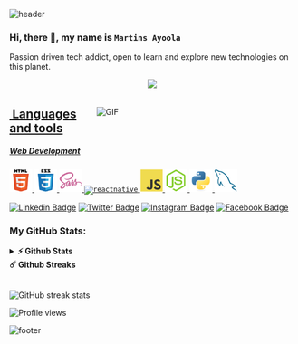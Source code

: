 ![header](https://capsule-render.vercel.app/api?type=wave&color=gradient&height=300&section=header&text=omartins365%20&fontSize=90&animation=fadeIn&fontAlignY=38&desc=Welcome%20to%20my%20world%20of%20endless%20learning%20adventure!&descAlignY=53&descAlign=62)
### Hi, there 👋, my name is `Martins Ayoola`
<!-- ### Last Seen :eyes: Tuesday, March 28, 12:13 PM UTC -->

Passion driven tech addict, open to learn and explore new technologies on this planet.

<p align="center">
  <a href="https://github.com/DenverCoder1/readme-typing-svg"><img src="https://readme-typing-svg.herokuapp.com/?lines=%20The%20more%20you%20know;The%20more%20you%20realize;you%20don't%20know&font=Fira%20Code&center=true&width=440&height=45&color=f75c7e&vCenter=true&size=22">
</p>

<img align="right" alt="GIF" src="./programmer.gif" width="350" />

## ️ Languages and tools


##### Web Development
<code><img src="https://raw.githubusercontent.com/devicons/devicon/master/icons/html5/html5-original-wordmark.svg" alt="html5" width="40"/></code>
<code><img src="https://raw.githubusercontent.com/devicons/devicon/master/icons/css3/css3-original-wordmark.svg" alt="css3" width="40"/></code>
<code><img src="https://raw.githubusercontent.com/devicons/devicon/master/icons/sass/sass-original.svg" alt="sass" width="40"/></code>
<code><img src="https://reactnative.dev/img/header_logo.svg" alt="reactnative" width="40"/></code>
<code><img src="https://raw.githubusercontent.com/devicons/devicon/master/icons/javascript/javascript-original.svg" alt="javascript" width="40"/></code>
<code><img src="https://raw.githubusercontent.com/devicons/devicon/master/icons/nodejs/nodejs-original.svg" alt="nodejs" width="40"/></code>
<code><img src="https://raw.githubusercontent.com/devicons/devicon/master/icons/python/python-original.svg" alt="python" width="40"/></code>
<code><img src="https://raw.githubusercontent.com/devicons/devicon/master/icons/mysql/mysql-original.svg" alt="mysql" width="40"/></code> 

[![Linkedin Badge](https://img.shields.io/badge/-LinkedIn-0e76a8?style=flat-square&logo=Linkedin&logoColor=white)](https://www.linkedin.com/in/martinsayoola/)
[![Twitter Badge](https://img.shields.io/badge/-Twitter-00acee?style=flat-square&logo=Twitter&logoColor=white)](https://twitter.com/AyoolaMartinsO)
[![Instagram Badge](https://img.shields.io/badge/-Instagram-e4405f?style=flat-square&logo=Instagram&logoColor=white)](https://www.linkedin.com/in/martinsayoola/)
[![Facebook Badge](https://img.shields.io/badge/-Facebook-0088cc?style=flat-square&logo=Facebook&logoColor=white)](https://www.facebook.com/ayoola.martinsoladayo/)
   
<!-- [![Telegram Badge](https://img.shields.io/badge/-Telegram-0088cc?style=flat-square&logo=Telegram&logoColor=white)](https://t.me/omartins365) -->

### My GitHub Stats:

<details>	
  <summary><b>⚡ Github Stats</b></summary>

  <br />  
  
[![My Github Stats](https://github-readme-stats.vercel.app/api?username=omartins365&theme=radical)](https://github.com/omartins365/github-readme-stats)
</details>
	
  <summary><b>☄️ Github Streaks</b></summary>

  <br />
  
  ![GitHub streak stats](https://github-readme-streak-stats.herokuapp.com/?user=omartins365&theme=react)  
  
![Profile views](https://gpvc.arturio.dev/omartins365) 

![footer](https://capsule-render.vercel.app/api?type=wave&color=gradient&height=300&section=footer&descAlignY=51&descAlign=62)
